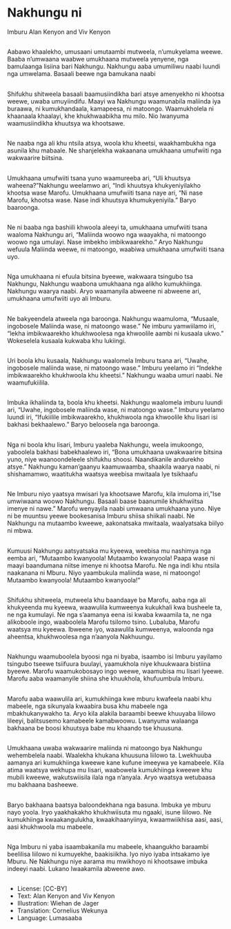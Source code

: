 # Nakhungu ni
Imburu
Alan Kenyon and Viv
Kenyon

##
Aabawo khaalekho, umusaani
umutaambi mutweela,
n’umukyelama weewe. Baaba
n’umwaana waabwe umukhaana
mutweela yenyene, nga
bamulaanga lisiina bari Nakhungu.
Nakhungu aaba umumiliwu naabi
luundi nga umwelama. Basaali
beewe nga bamukana naabi


##
Shifukhu shitweela basaali
baamusiindikha bari atsye
amenyekho ni khootsa weewe,
uwaba umuyiindifu.
Maayi wa Nakhungu waamunabila
maliinda iya buraawa, ni
kumukhandaala, kamapeesa, ni
matoongo.
Waamukholela ni khaanaala
khaalayi, khe khukhwaabikha mu
milo.
Nio lwanyuma waamusiindikha
khuutsya wa khootsawe.


##
Ne naaba nga ali khu ntsila atsya,
woola khu kheetsi, waakhambukha
nga asunila khu mabaale.
Ne shanjelekha wakaanana
umukhaana umufwiiti nga
wakwaarire biitsina.


##
Umukhaana umufwiiti tsana yuno
waamureeba ari, “Uli khuutsya
waheena?”Nakhungu weelamwo
ari, “Indi khuutsya khukyeniyilakho
khootsa wase Marofu.
Umukhaana umufwiiti tsana naye
ari, “Ni nase Marofu, khootsa wase.
Nase indi khuutsya
khumukyeniyila.” Baryo baaroonga.


##
Ne ni baaba nga bashiili khwoola
aleeyi ta, umukhaana umufwiiti
tsana waaloma Nakhungu ari,
“Maliinda woowo nga waayakha, ni
matoongo woowo nga umulayi.
Nase imbekho imbikwaarekho.”
Aryo Nakhungu wefuula Maliinda
weewe, ni matoongo, waabiwa
umukhaana umufwiiti tsana uyo.


##
Nga umukhaana ni efuula bitsina
byeewe, wakwaara tsingubo tsa
Nakhungu, Nakhungu waabona
umukhaana nga alikho
kumukhiinga. Nakhungu waarya
naabi. Aryo waamanyila abweene ni
abweene ari, umukhaana umufwiiti
uyo ali Imburu.


##
Ne bakyeendela atweela nga
baroonga. Nakhungu waamuloma,
“Musaale, ingobosele Maliinda
wase, ni matoongo wase.”
Ne imburu yamwiilamo iri, “lekha
imbikwaarekho khukhwoolesa nga
khwoolile aambi ni kusaala ukwo.”
Wokeselela kusaala kukwaba khu
lukiingi.


##
Uri boola khu kusaala, Nakhungu
waalomela Imburu tsana ari,
“Uwahe, ingobosele maliinda wase,
ni matoongo wase.”
Imburu yeelamo iri “Indekhe
imbikwaarekho khukhwoola khu
kheetsi.”
Nakhungu waaba umuri naabi. Ne
waamufukiilila.


##
Imbuka ikhaliinda ta, boola khu
kheetsi.
Nakhungu waalomela imburu luundi
ari, “Uwahe, ingobosele maliinda
wase, ni matoongo wase.”
Imburu yeelamo luundi iri, “Ifukiilile
imbikwaarekho, khukhwoola nga
khwoolile khu lisari isi bakhasi
bekhaalewo.”
Baryo beloosela nga baroonga.


##
Nga ni boola khu lisari, Imburu
yaaleba Nakhungu, weela
imukoongo, yaboolela bakhasi
babekhaalewo iri, “Bona
umukhaana uwakwaarire bitsina
yuno, niye waanoondeleele
shifukhu shoosi. Naandikanile
andurekho atsye.”
Nakhungu kaman’gaanyu
kaamuwaamba, shaakila waarya
naabi, ni shishamamwo, waatitukha
waatsya weebisa mwitaala lye
tsikhaafu


##
Ne Imburu niyo yaatsya mwisari lya
khootsawe Marofu, kila imuloma
iri,”Ise umwiwaana woowo
Nakhungu. Basaali baase baanumile
khukhwiitsa imenye ni nawe.”
Marofu wenyayila naabi umwaana
umukhaana yuno. Niye ni be
muuntsu yeewe bookesanisa
Imburu shiisa shiikali naabi.
Ne Nakhungu na mutaambo
kweewe, aakonatsaka mwitaala,
waalyatsaka biilyo ni mbwa.


##
Kumuusi Nakhungu aatsyatsaka mu
kyeewa, weebisa mu nashimya nga
eemba ari, “Mutaambo kwanyoola!
Mutaambo kwanyoola!
Paapa wase ni maayi baandumana
niitse imenye ni khootsa Marofu. Ne
nga indi khu ntsila naakanana ni
Mburu. Niyo yaambukula maliinda
wase, ni matoongo!
Mutaambo kwanyoola! Mutaambo
kwanyoola!”


##
Shifukhu shitweela, mutweela khu
baandaaye ba Marofu, aaba nga ali
khukyeenda mu kyeewa, waawulila
kumweenya kukukhali kwa
busheele ta, ne nga kumulayi. Ne
nga s’aamanya eena isi kwaba
kwaamila ta, ne nga alikoboole
ingo, waaboolela Marofu tsilomo
tsino.
Lubaluba, Marofu waatsya mu
kyeewa. Ibweene iyo, waawulila
kumweenya, waloonda nga
aheentsa, khukhwoolesa nga
n’aanyola Nakhuungu.


##
Nakhungu waamuboolela byoosi
nga ni byaba, isaambo isi Imburu
yayilamo tsingubo tseewe tsiifuura
buulayi, yaamukhola niye
khuukwaara bistiina byeewe.
Marofu waamukobosayo ingo
weewe, waamubisa mu lisari
lyeewe.
Marofu aaba waamanyile shiina she
khuukhola, khufuumbula Imburu.


##
Marofu aaba waawulila ari,
kumukhiinga kwe mburu kwafeela
naabi khu mabeele, nga sikunyala
kwaabira busa khu mabeele nga
mbakhukanywakho ta.
Aryo kila alakila baraambi beewe
khuuyaba liilowo lileeyi,
balitsusemo kamabeele
kamabwoowu.
Lwanyuma walaanga bakhaana be
boosi khuutsya babe mu khaando
tse khuusuna.


##
Umukhaana uwaba wakwaarire
maliinda ni matoongo bya
Nakhungu wehembelela naabi.
Waalekha khukana khuusuna liilowo
ta. Lwekhuuba aamanya ari
kumukhiinga kweewe kane kufune
imeeywa ye kamabeele.
Kila atima waatsya wekhupa mu
lisari, waabowela kumukhiinga
kweewe khu mubili kweewe,
wakutswiisila ilala nga n’anyala.
Aryo waatsya wetubaasa mu
bakhaana basheewe.


##
Baryo bakhaana baatsya
baloondekhana nga basuna. Imbuka
ye mburu nayo yoola. Iryo
yaakhakakho khukhwiisuta mu
ngaaki, isune liilowo.
Ne kumukhiinga kwaakangulukha,
kwaakihaanyiinya, kwaamwiikhisa
aasi, aasi, aasi khukhwoola mu
mabeele.


##
Nga Imburu ni yaba isaambakanila
mu mabeele, khaangukho baraambi
beelilisa liilowo ni kumuyekhe,
baakisiikha. Iyo niyo iyaba
intsakamo iye Mburu.
Ne Nakhungu niye aarama mu
mwikhoyo ni khootsawe imbuka
indeeyi naabi.
Lukano lwaakamila abweene awo.


##
* License: [CC-BY]
* Text: Alan Kenyon and Viv Kenyon
* Illustration: Wiehan de Jager
* Translation: Cornelius Wekunya
* Language: Lumasaaba

